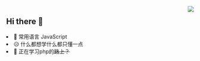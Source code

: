 <a href="https://github.com/anuraghazra/github-readme-stats">
  <img align="right" style="width:auto" src="https://github-readme-stats.vercel.app/api/top-langs/?username=Offline2008&layout=compact"/>
</a>
<h2>Hi there 👋</h2>
<li>🎯 常用语言 JavaScript</li>
<li>😥 什么都想学什么都只懂一点</li>
<li>🤔 正在学习php的<s>路上？</s></li>
